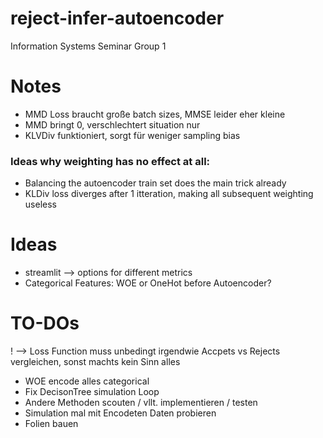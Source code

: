 # reject-infer-autoencoder
Information Systems Seminar Group 1

# Notes
- MMD Loss braucht große batch sizes, MMSE leider eher kleine
- MMD bringt 0, verschlechtert situation nur
- KLVDiv funktioniert, sorgt für weniger sampling bias

### Ideas why weighting has no effect at all:
- Balancing the autoencoder train set does the main trick already
- KLDiv loss diverges after 1 itteration, making all subsequent weighting useless

# Ideas 
- streamlit
--> options for different metrics
- Categorical Features: WOE or OneHot before Autoencoder?



# TO-DOs
! --> Loss Function muss unbedingt irgendwie Accpets vs Rejects vergleichen, sonst machts kein Sinn alles

- WOE encode alles categorical
- Fix DecisonTree simulation Loop
- Andere Methoden scouten / vllt. implementieren / testen
- Simulation mal mit Encodeten Daten probieren
- Folien bauen
